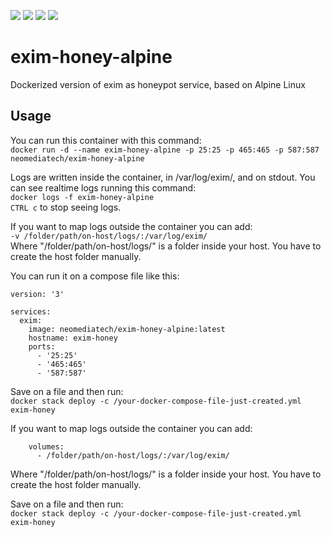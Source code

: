 [![](https://images.microbadger.com/badges/version/neomediatech/exim-honey-alpine.svg)](https://microbadger.com/images/neomediatech/exim-honey-alpine)
[![](https://images.microbadger.com/badges/image/neomediatech/exim-honey-alpine.svg)](https://microbadger.com/images/neomediatech/exim-honey-alpine)
![](https://img.shields.io/github/last-commit/Neomediatech/exim-honey-alpine.svg?style=plastic)
![](https://img.shields.io/github/repo-size/Neomediatech/exim-honey-alpine.svg?style=plastic)

# exim-honey-alpine
Dockerized version of exim as honeypot service, based on Alpine Linux

## Usage
You can run this container with this command:  
`docker run -d --name exim-honey-alpine -p 25:25 -p 465:465 -p 587:587 neomediatech/exim-honey-alpine`  

Logs are written inside the container, in /var/log/exim/, and on stdout. You can see realtime logs running this command:  
`docker logs -f exim-honey-alpine`  
`CTRL c` to stop seeing logs.  

If you want to map logs outside the container you can add:  
`-v /folder/path/on-host/logs/:/var/log/exim/`  
Where "/folder/path/on-host/logs/" is a folder inside your host. You have to create the host folder manually.  

You can run it on a compose file like this:  

```
version: '3'  

services:  
  exim:  
    image: neomediatech/exim-honey-alpine:latest  
    hostname: exim-honey  
    ports:  
      - '25:25'  
      - '465:465'  
      - '587:587'
```
Save on a file and then run:  
`docker stack deploy -c /your-docker-compose-file-just-created.yml exim-honey`

If you want to map logs outside the container you can add:  
```
    volumes:
      - /folder/path/on-host/logs/:/var/log/exim/
```
Where "/folder/path/on-host/logs/" is a folder inside your host. You have to create the host folder manually.

Save on a file and then run:  
`docker stack deploy -c /your-docker-compose-file-just-created.yml exim-honey`  
